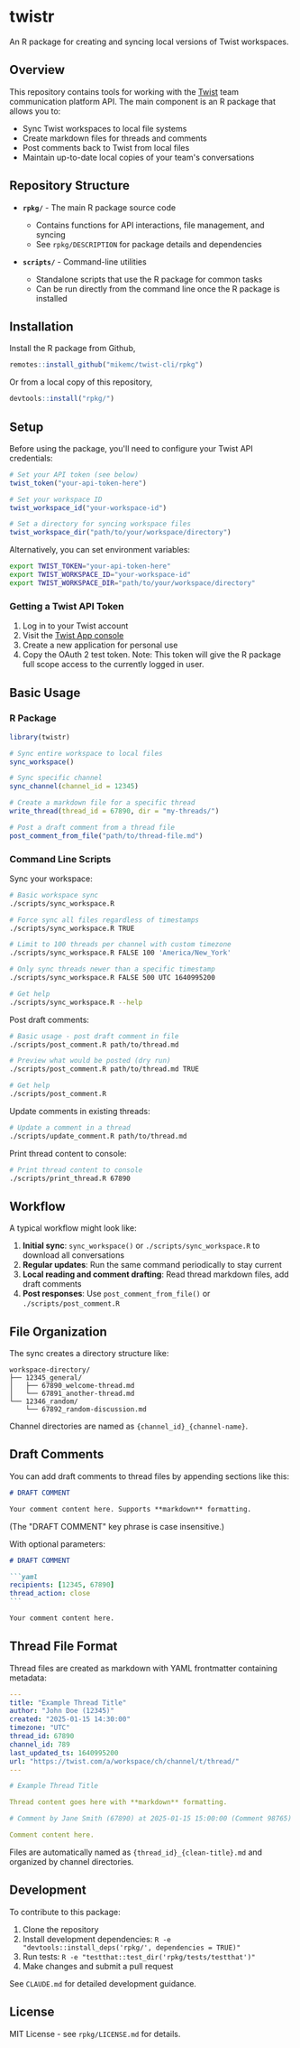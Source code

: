 # twistr

An R package for creating and syncing local versions of Twist workspaces.

## Overview

This repository contains tools for working with the [Twist](https://twist.com) team communication platform API. The main component is an R package that allows you to:

- Sync Twist workspaces to local file systems
- Create markdown files for threads and comments
- Post comments back to Twist from local files
- Maintain up-to-date local copies of your team's conversations

## Repository Structure

- **`rpkg/`** - The main R package source code
  - Contains functions for API interactions, file management, and syncing
  - See `rpkg/DESCRIPTION` for package details and dependencies

- **`scripts/`** - Command-line utilities
  - Standalone scripts that use the R package for common tasks
  - Can be run directly from the command line once the R package is installed

## Installation

Install the R package from Github,

```r
remotes::install_github("mikemc/twist-cli/rpkg")
```

Or from a local copy of this repository,

```r
devtools::install("rpkg/")
```

## Setup

Before using the package, you'll need to configure your Twist API credentials:

```r
# Set your API token (see below)
twist_token("your-api-token-here")

# Set your workspace ID
twist_workspace_id("your-workspace-id")

# Set a directory for syncing workspace files
twist_workspace_dir("path/to/your/workspace/directory")
```

Alternatively, you can set environment variables:
```bash
export TWIST_TOKEN="your-api-token-here"
export TWIST_WORKSPACE_ID="your-workspace-id"
export TWIST_WORKSPACE_DIR="path/to/your/workspace/directory"
```

### Getting a Twist API Token

1. Log in to your Twist account
2. Visit the [Twist App console](https://twist.com/app_console)
3. Create a new application for personal use
4. Copy the OAuth 2 test token. Note: This token will give the R package full scope access to the currently logged in user.

## Basic Usage

### R Package

```r
library(twistr)

# Sync entire workspace to local files
sync_workspace()

# Sync specific channel
sync_channel(channel_id = 12345)

# Create a markdown file for a specific thread
write_thread(thread_id = 67890, dir = "my-threads/")

# Post a draft comment from a thread file
post_comment_from_file("path/to/thread-file.md")
```

### Command Line Scripts

Sync your workspace:

```bash
# Basic workspace sync
./scripts/sync_workspace.R

# Force sync all files regardless of timestamps
./scripts/sync_workspace.R TRUE

# Limit to 100 threads per channel with custom timezone
./scripts/sync_workspace.R FALSE 100 'America/New_York'

# Only sync threads newer than a specific timestamp
./scripts/sync_workspace.R FALSE 500 UTC 1640995200

# Get help
./scripts/sync_workspace.R --help
```

Post draft comments:

```bash
# Basic usage - post draft comment in file
./scripts/post_comment.R path/to/thread.md

# Preview what would be posted (dry run)
./scripts/post_comment.R path/to/thread.md TRUE

# Get help
./scripts/post_comment.R
```

Update comments in existing threads:

```bash
# Update a comment in a thread
./scripts/update_comment.R path/to/thread.md
```

Print thread content to console:

```bash
# Print thread content to console
./scripts/print_thread.R 67890
```

## Workflow

A typical workflow might look like:

1. **Initial sync**: `sync_workspace()` or `./scripts/sync_workspace.R` to download all conversations
2. **Regular updates**: Run the same command periodically to stay current
3. **Local reading and comment drafting**: Read thread markdown files, add draft comments
4. **Post responses**: Use `post_comment_from_file()` or `./scripts/post_comment.R`

## File Organization

The sync creates a directory structure like:

```
workspace-directory/
├── 12345_general/
│   ├── 67890_welcome-thread.md
│   └── 67891_another-thread.md
└── 12346_random/
    └── 67892_random-discussion.md
```

Channel directories are named as `{channel_id}_{channel-name}`.

## Draft Comments

You can add draft comments to thread files by appending sections like this:

```markdown
# DRAFT COMMENT

Your comment content here. Supports **markdown** formatting.
```

(The "DRAFT COMMENT" key phrase is case insensitive.)

With optional parameters:

````markdown
# DRAFT COMMENT

```yaml
recipients: [12345, 67890]
thread_action: close
```

Your comment content here.
````

## Thread File Format

Thread files are created as markdown with YAML frontmatter containing metadata:

```yaml
---
title: "Example Thread Title"
author: "John Doe (12345)"
created: "2025-01-15 14:30:00"
timezone: "UTC"
thread_id: 67890
channel_id: 789
last_updated_ts: 1640995200
url: "https://twist.com/a/workspace/ch/channel/t/thread/"
---

# Example Thread Title

Thread content goes here with **markdown** formatting.

# Comment by Jane Smith (67890) at 2025-01-15 15:00:00 (Comment 98765)

Comment content here.
```

Files are automatically named as `{thread_id}_{clean-title}.md` and organized by channel directories.

## Development

To contribute to this package:

1. Clone the repository
2. Install development dependencies: `R -e "devtools::install_deps('rpkg/', dependencies = TRUE)"`
3. Run tests: `R -e "testthat::test_dir('rpkg/tests/testthat')"`
4. Make changes and submit a pull request

See `CLAUDE.md` for detailed development guidance.

## License

MIT License - see `rpkg/LICENSE.md` for details.



